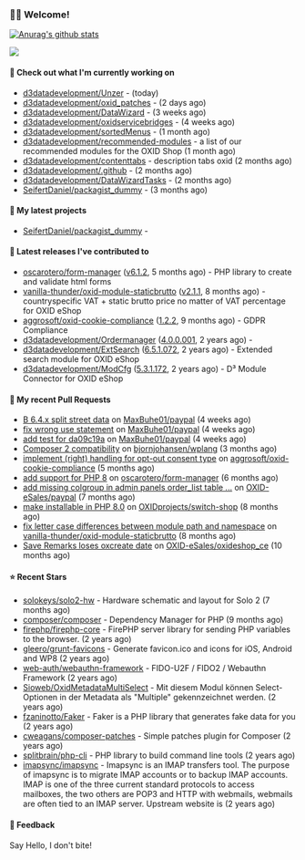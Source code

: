### 🙋🏻 Welcome!

[![Anurag's github stats](https://github-readme-stats.vercel.app/api?username=seifertdaniel&show_icons=true&count_private=true)](https://github.com/anuraghazra/github-readme-stats)

![](https://github-profile-summary-cards.vercel.app/api/cards/profile-details?username=SeifertDaniel&theme=vue)

#### 👷 Check out what I'm currently working on

- [d3datadevelopment/Unzer](https://github.com/d3datadevelopment/Unzer) -  (today)
- [d3datadevelopment/oxid_patches](https://github.com/d3datadevelopment/oxid_patches) -  (2 days ago)
- [d3datadevelopment/DataWizard](https://github.com/d3datadevelopment/DataWizard) -  (3 weeks ago)
- [d3datadevelopment/oxidservicebridges](https://github.com/d3datadevelopment/oxidservicebridges) -  (4 weeks ago)
- [d3datadevelopment/sortedMenus](https://github.com/d3datadevelopment/sortedMenus) -  (1 month ago)
- [d3datadevelopment/recommended-modules](https://github.com/d3datadevelopment/recommended-modules) - a list of our recommended modules for the OXID Shop (1 month ago)
- [d3datadevelopment/contenttabs](https://github.com/d3datadevelopment/contenttabs) - description tabs oxid (2 months ago)
- [d3datadevelopment/.github](https://github.com/d3datadevelopment/.github) -  (2 months ago)
- [d3datadevelopment/DataWizardTasks](https://github.com/d3datadevelopment/DataWizardTasks) -  (2 months ago)
- [SeifertDaniel/packagist_dummy](https://github.com/SeifertDaniel/packagist_dummy) -  (3 months ago)

#### 🌱 My latest projects

- [SeifertDaniel/packagist_dummy](https://github.com/SeifertDaniel/packagist_dummy) - 

#### 🔭 Latest releases I've contributed to

- [oscarotero/form-manager](https://github.com/oscarotero/form-manager) ([v6.1.2](https://github.com/oscarotero/form-manager/releases/tag/v6.1.2), 5 months ago) - PHP library to create and validate html forms
- [vanilla-thunder/oxid-module-staticbrutto](https://github.com/vanilla-thunder/oxid-module-staticbrutto) ([v2.1.1](https://github.com/vanilla-thunder/oxid-module-staticbrutto/releases/tag/v2.1.1), 8 months ago) - countryspecific VAT &#43; static brutto price no matter of VAT percentage for OXID eShop
- [aggrosoft/oxid-cookie-compliance](https://github.com/aggrosoft/oxid-cookie-compliance) ([1.2.2](https://github.com/aggrosoft/oxid-cookie-compliance/releases/tag/1.2.2), 9 months ago) - GDPR Compliance
- [d3datadevelopment/Ordermanager](https://github.com/d3datadevelopment/Ordermanager) ([4.0.0.001](https://github.com/d3datadevelopment/Ordermanager/releases/tag/4.0.0.001), 2 years ago) - 
- [d3datadevelopment/ExtSearch](https://github.com/d3datadevelopment/ExtSearch) ([6.5.1.072](https://github.com/d3datadevelopment/ExtSearch/releases/tag/6.5.1.072), 2 years ago) - Extended search module for OXID eShop
- [d3datadevelopment/ModCfg](https://github.com/d3datadevelopment/ModCfg) ([5.3.1.172](https://github.com/d3datadevelopment/ModCfg/releases/tag/5.3.1.172), 2 years ago) - D³ Module Connector for OXID eShop

#### 🔨 My recent Pull Requests

- [B 6.4.x split street data](https://github.com/MaxBuhe01/paypal/pull/3) on [MaxBuhe01/paypal](https://github.com/MaxBuhe01/paypal) (4 weeks ago)
- [fix wrong use statement](https://github.com/MaxBuhe01/paypal/pull/2) on [MaxBuhe01/paypal](https://github.com/MaxBuhe01/paypal) (4 weeks ago)
- [add test for da09c19a](https://github.com/MaxBuhe01/paypal/pull/1) on [MaxBuhe01/paypal](https://github.com/MaxBuhe01/paypal) (4 weeks ago)
- [Composer 2 compatibility](https://github.com/bjornjohansen/wplang/pull/8) on [bjornjohansen/wplang](https://github.com/bjornjohansen/wplang) (3 months ago)
- [implement (right) handling for opt-out consent type](https://github.com/aggrosoft/oxid-cookie-compliance/pull/22) on [aggrosoft/oxid-cookie-compliance](https://github.com/aggrosoft/oxid-cookie-compliance) (5 months ago)
- [add support for PHP 8](https://github.com/oscarotero/form-manager/pull/91) on [oscarotero/form-manager](https://github.com/oscarotero/form-manager) (6 months ago)
- [add missing colgroup in admin panels order_list table ...](https://github.com/OXID-eSales/paypal/pull/52) on [OXID-eSales/paypal](https://github.com/OXID-eSales/paypal) (7 months ago)
- [make installable in PHP 8.0](https://github.com/OXIDprojects/switch-shop/pull/3) on [OXIDprojects/switch-shop](https://github.com/OXIDprojects/switch-shop) (8 months ago)
- [fix letter case differences between module path and namespace](https://github.com/vanilla-thunder/oxid-module-staticbrutto/pull/5) on [vanilla-thunder/oxid-module-staticbrutto](https://github.com/vanilla-thunder/oxid-module-staticbrutto) (8 months ago)
- [Save Remarks loses oxcreate date](https://github.com/OXID-eSales/oxideshop_ce/pull/857) on [OXID-eSales/oxideshop_ce](https://github.com/OXID-eSales/oxideshop_ce) (10 months ago)

#### ⭐ Recent Stars

- [solokeys/solo2-hw](https://github.com/solokeys/solo2-hw) - Hardware schematic and layout for Solo 2 (7 months ago)
- [composer/composer](https://github.com/composer/composer) - Dependency Manager for PHP (9 months ago)
- [firephp/firephp-core](https://github.com/firephp/firephp-core) - FirePHP server library for sending PHP variables to the browser. (2 years ago)
- [gleero/grunt-favicons](https://github.com/gleero/grunt-favicons) - Generate favicon.ico and icons for iOS, Android and WP8 (2 years ago)
- [web-auth/webauthn-framework](https://github.com/web-auth/webauthn-framework) - FIDO-U2F / FIDO2 / Webauthn Framework (2 years ago)
- [Sioweb/OxidMetadataMultiSelect](https://github.com/Sioweb/OxidMetadataMultiSelect) - Mit diesem Modul können Select-Optionen in der Metadata als &#34;Multiple&#34; gekennzeichnet werden. (2 years ago)
- [fzaninotto/Faker](https://github.com/fzaninotto/Faker) - Faker is a PHP library that generates fake data for you (2 years ago)
- [cweagans/composer-patches](https://github.com/cweagans/composer-patches) - Simple patches plugin for Composer (2 years ago)
- [splitbrain/php-cli](https://github.com/splitbrain/php-cli) - PHP library to build command line tools (2 years ago)
- [imapsync/imapsync](https://github.com/imapsync/imapsync) - Imapsync is an IMAP transfers tool. The purpose of imapsync is to migrate IMAP accounts or to backup IMAP accounts. IMAP is one of the three current standard protocols to access mailboxes, the two others are POP3 and HTTP with webmails, webmails are often tied to an IMAP server. Upstream website is  (2 years ago)

#### 💬 Feedback

Say Hello, I don't bite!
